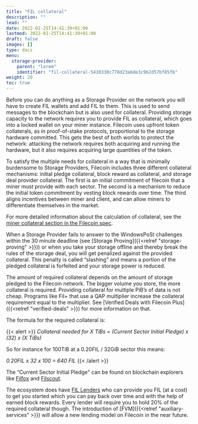 ```yaml
---
title: "FIL collateral"
description: ""
lead: ""
date: 2022-01-25T14:41:39+01:00
lastmod: 2022-01-25T14:41:39+01:00
draft: false
images: []
type: docs
menu:
  storage-provider:
    parent: "lorem"
    identifier: "fil-collateral-5410330c778d23a6de3c962d57bf85fb"
weight: 20
toc: true
---
```


Before you can do anything as a Storage Provider on the network you will have to create FIL wallets and add FIL to them. This is used to send messages to the blockchain but is also used for collateral. Providing storage capacity to the network requires you to provide FIL as collateral, which goes into a locked wallet on your miner instance. Filecoin uses upfront token collaterals, as in proof-of-stake protocols, proportional to the storage hardware committed. This gets the best of both worlds to protect the network: attacking the network requires both acquiring and running the hardware, but it also requires acquiring large quantities of the token.

To satisfy the multiple needs for collateral in a way that is minimally burdensome to Storage Providers, Filecoin includes three different collateral mechanisms: initial pledge collateral, block reward as collateral, and storage deal provider collateral. The first is an initial commitment of filecoin that a miner must provide with each sector. The second is a mechanism to reduce the initial token commitment by vesting block rewards over time. The third aligns incentives between miner and client, and can allow miners to differentiate themselves in the market. 

For more detailed information about the calculation of collateral, see the [miner collateral section in the Filecoin spec](https://spec.filecoin.io/systems/filecoin_mining/miner_collaterals/). 

When a Storage Provider fails to answer to the WindowsPoSt challenges within the 30 minute deadline (see [Storage Proving]({{<relref "storage-proving" >}})) or when you take your storage offline and thereby break the rules of the storage deal, you will get penalized against the provided collateral. This penalty is called “slashing” and means a portion of the pledged collateral is forfeited and your storage power is reduced.

The amount of required collateral depends on the amount of storage pledged to the Filecoin network. The bigger volume you store, the more collateral is required. Providing collateral for multiple PiB’s of data is not cheap. Programs like Fil+ that use a QAP multiplier increase the collateral requirement equal to the multiplier. See [Verified Deals with Filecoin Plus]({{<relref "verified-deals" >}}) for more information on that.

The formula for the required collateral is:

{{< alert  >}}
_Collateral needed for X TiBs = (Current Sector Initial Pledge) x (32) x (X TiBs)_

So for instance for 100TiB at a 0.20FIL / 32GiB sector this means:

_0.20FIL x 32 x 100 = 640 FIL_
{{< /alert >}}

The “Current Sector Initial Pledge" can be found on blockchain explorers like [Filfox](https://filfox.info/en) and [Filscout](https://www.filscout.com/en).

The ecosystem does have [FIL Lenders](https://filecoin-lending.com/) who can provide you FIL (at a cost)  to get you started which you can pay back over time and with the help of earned block rewards. Every lender will require you to hold 20% of the required collateral though. The introduction of [FVM]({{<relref "auxiliary-services" >}}) will allow a new lending model on Filecoin in the near future.


